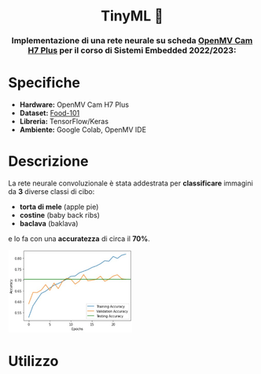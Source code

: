 <div align="center">
  
# TinyML :cake:

### Implementazione di una rete neurale su scheda [OpenMV Cam H7 Plus](https://www.polimarcheracingteam.com/it/) per il corso di Sistemi Embedded 2022/2023:

</div>

# Specifiche

* **Hardware:** OpenMV Cam H7 Plus
* **Dataset:** [Food-101](https://data.vision.ee.ethz.ch/cvl/datasets_extra/food-101/)
* **Libreria:** TensorFlow/Keras
* **Ambiente:** Google Colab, OpenMV IDE

# Descrizione

La rete neurale convoluzionale è stata addestrata per **classificare** immagini da **3** diverse classi di cibo:

* **torta di mele** (apple pie)
* **costine** (baby back ribs)
* **baclava** (baklava)

e lo fa con una **accuratezza** di circa il **70%**.

<img src="accuracy.jpg" width="50%" height="50%">

# Utilizzo
